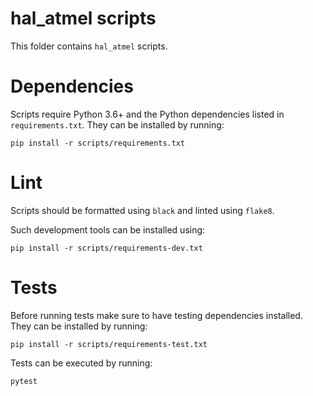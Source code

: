 # hal_atmel scripts

This folder contains `hal_atmel` scripts.

# Dependencies

Scripts require Python 3.6+ and the Python dependencies listed in
`requirements.txt`. They can be installed by running:

```
pip install -r scripts/requirements.txt
```

# Lint

Scripts should be formatted using `black` and linted using `flake8`.

Such development tools can be installed using:

```
pip install -r scripts/requirements-dev.txt
```

# Tests

Before running tests make sure to have testing dependencies installed. They
can be installed by running:

```
pip install -r scripts/requirements-test.txt
```

Tests can be executed by running:

```
pytest
```
